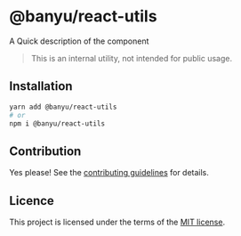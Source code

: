 # @banyu/react-utils

A Quick description of the component

> This is an internal utility, not intended for public usage.

## Installation

```sh
yarn add @banyu/react-utils
# or
npm i @banyu/react-utils
```

## Contribution

Yes please! See the
[contributing guidelines](https://github.com/muhamien/jala-design/blob/master/CONTRIBUTING.md)
for details.

## Licence

This project is licensed under the terms of the
[MIT license](https://github.com/muhamien/jala-design/blob/master/LICENSE).
